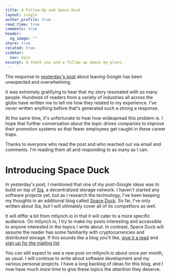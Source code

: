 ```yaml
---
title: A Follow-Up and Space Duck
layout: single
author_profile: true
read_time: true
comments: true
header:
  og_image: ""
share: true
related: true
sidebar:
  nav: main
excerpt: A thank you and a follow-up about my plans.
---
```


The response to [yesterday's post](/why-i-quit-google/) about leaving Google has been unexpected and overwhelming.

It was extremely gratifying to hear that my story resonated with so many people. Hundreds of readers from a variety of industries all across the globe have written me to tell me how they related to my experience. I've never written anything before that's generated such a strong a response.

At the same time, it's unfortunate to hear how widespread this problem is. I hope that further conversation about the topic drives companies to improve their promotion systems so that fewer employees get caught in these career traps.

Thanks to everyone who read the post and who reached out via email and comments. I'm reading them all and responding to as many as I can.

# Introducing Space Duck

In yesterday's post, I mentioned that one of my post-Google ideas was to build on top of [Sia](/tags/#sia), a decentralized storage network. I haven't started any software projects yet, but as I research the technology, I've been keeping my thoughts in an additional blog called [Space Duck](https://blog.spaceduck.io/). So far, I've only written about Sia, but I will ultimately cover all of its competitors as well.

It will differ a bit from mtlynch.io in that it will cater to a more specific audience. On mtlynch.io, I try to make my posts interesting and accessible to anyone interested in the topics I write about. In contrast, Space Duck will assume the reader has some familiarity with cryptocurrencies and distributed storage. If this sounds like a blog you'll like, [give it a read](https://blog.spaceduck.io) and [sign up for the mailing list](http://eepurl.com/dlKb1L).

You can still expect to see a new post on mtlynch.io about once per month, as usual. I will continue to write about software development and my various personal projects. I have a long backlog of ideas for this blog, and I now have much more time to give these topics the attention they deserve.